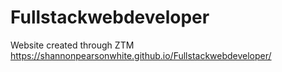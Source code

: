 # Fullstackwebdeveloper
Website created through ZTM
https://shannonpearsonwhite.github.io/Fullstackwebdeveloper/
